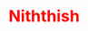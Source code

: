 <html>
  <head>
    <style>
      h1{
        color:red;
      }
    </style>
  </head>
  <body>
    <h1>Niththish</h1>
  </body>
</html>
